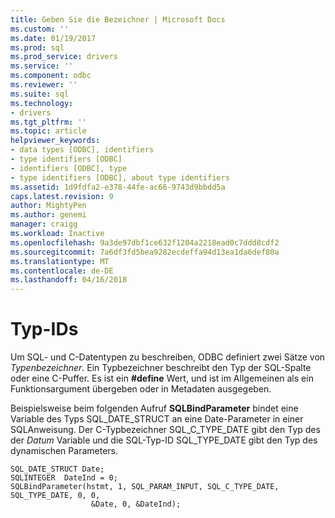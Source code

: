 ```yaml
---
title: Geben Sie die Bezeichner | Microsoft Docs
ms.custom: ''
ms.date: 01/19/2017
ms.prod: sql
ms.prod_service: drivers
ms.service: ''
ms.component: odbc
ms.reviewer: ''
ms.suite: sql
ms.technology:
- drivers
ms.tgt_pltfrm: ''
ms.topic: article
helpviewer_keywords:
- data types [ODBC], identifiers
- type identifiers [ODBC]
- identifiers [ODBC], type
- type identifiers [ODBC], about type identifiers
ms.assetid: 1d9fdfa2-e378-44fe-ac66-9743d9bbdd5a
caps.latest.revision: 9
author: MightyPen
ms.author: genemi
manager: craigg
ms.workload: Inactive
ms.openlocfilehash: 9a3de97dbf1ce632f1204a2218ead0c7ddd8cdf2
ms.sourcegitcommit: 7a6df3fd5bea9282ecdeffa94d13ea1da6def80a
ms.translationtype: MT
ms.contentlocale: de-DE
ms.lasthandoff: 04/16/2018
---
```

# <a name="type-identifiers"></a>Typ-IDs
Um SQL- und C-Datentypen zu beschreiben, ODBC definiert zwei Sätze von *Typenbezeichner*. Ein Typbezeichner beschreibt den Typ der SQL-Spalte oder eine C-Puffer. Es ist ein **#define** Wert, und ist im Allgemeinen als ein Funktionsargument übergeben oder in Metadaten ausgegeben.  
  
 Beispielsweise beim folgenden Aufruf **SQLBindParameter** bindet eine Variable des Typs SQL_DATE_STRUCT an eine Date-Parameter in einer SQL­Anweisung. Der C-Typbezeichner SQL_C_TYPE_DATE gibt den Typ des der *Datum* Variable und die SQL-Typ-ID SQL_TYPE_DATE gibt den Typ des dynamischen Parameters.  
  
```  
SQL_DATE_STRUCT Date;  
SQLINTEGER  DateInd = 0;  
SQLBindParameter(hstmt, 1, SQL_PARAM_INPUT, SQL_C_TYPE_DATE, SQL_TYPE_DATE, 0, 0,  
                  &Date, 0, &DateInd);  
```

